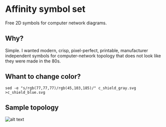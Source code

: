 # Affinity symbol set
Free 2D symbols for computer network diagrams. 

## Why?
Simple. I wanted modern, crisp, pixel-perfect, printable, manufacturer independent symbols for computer-network topology that does not look like they were made in the 80s. 

## Whant to change color?
`sed -e "s/rgb(77,77,77)/rgb(45,103,185)/" c_shield_gray.svg >c_shield_blue.svg`

## Sample topology
![alt text](https://github.com/ecceman/affinity/blob/master/topology_sample.png)


